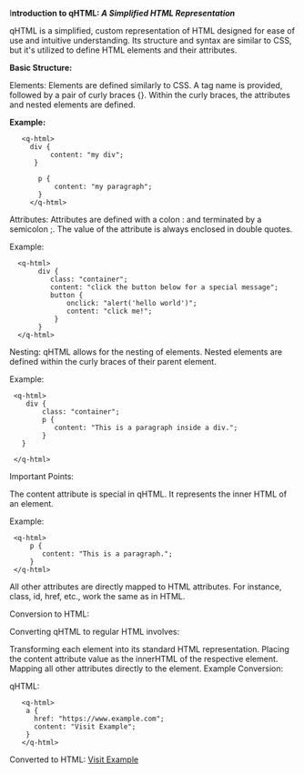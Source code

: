I**ntroduction to qHTML: *A Simplified HTML Representation***

qHTML is a simplified, custom representation of HTML designed for ease of use and intuitive understanding. Its structure and syntax are similar to CSS, but it's utilized to define HTML elements and their attributes.

**Basic Structure:**

Elements: Elements are defined similarly to CSS. A tag name is provided, followed by a pair of curly braces {}. Within the curly braces, the attributes and nested elements are defined.

**Example:**
 

       <q-html>
         div {
              content: "my div";
          }
    
           p {
               content: "my paragraph";
           }
         </q-html>

Attributes: Attributes are defined with a colon : and terminated by a semicolon ;. The value of the attribute is always enclosed in double quotes.

Example:
   

      <q-html>
           div {
              class: "container";
              content: "click the button below for a special message";
              button {
                  onclick: "alert('hello world')";
                  content: "click me!";
               }
           }
      </q-html>

Nesting: qHTML allows for the nesting of elements. Nested elements are defined within the curly braces of their parent element.

Example:

     <q-html>
        div {
            class: "container";
            p {
               content: "This is a paragraph inside a div.";
            }
       }
    
     </q-html>

Important Points:

The content attribute is special in qHTML. It represents the inner HTML of an element.

Example:

     <q-html>
         p {
            content: "This is a paragraph.";
         }
     </q-html>

All other attributes are directly mapped to HTML attributes. For instance, class, id, href, etc., work the same as in HTML.

Conversion to HTML:

Converting qHTML to regular HTML involves:

Transforming each element into its standard HTML representation.
Placing the content attribute value as the innerHTML of the respective element.
Mapping all other attributes directly to the element.
Example Conversion:

qHTML:

       <q-html>
        a {
          href: "https://www.example.com";
          content: "Visit Example";
        }
       </q-html>

Converted to HTML:
<a href="https://www.example.com">Visit Example</a>
